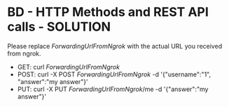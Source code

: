 # BD - HTTP Methods and REST API calls - SOLUTION

Please replace _ForwardingUrlFromNgrok_ with the actual URL you received from ngrok.

- GET: curl _ForwardingUrlFromNgrok_
- POST: curl -X POST _ForwardingUrlFromNgrok_ -d '{"username":"1", "answer":"my answer"}'
- PUT: curl -X PUT _ForwardingUrlFromNgrok_/me -d '{"answer":"my answer"}'


